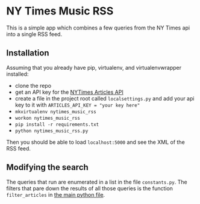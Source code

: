 # NY Times Music RSS
This is a simple app which combines a few queries from the NY Times api into a
single RSS feed.

## Installation
Assuming that you already have pip, virtualenv, and virtualenvwrapper installed:

* clone the repo
* get an API key for the [NYTimes Articles API](http://developer.nytimes.com)
* create a file in the project root called `localsettings.py` and add your api
  key to it with `ARTICLES_API_KEY = "your key here"`
* `mkvirtualenv nytimes_music_rss`
* `workon nytimes_music_rss`
* `pip install -r requirements.txt`
* `python nytimes_music_rss.py`

Then you should be able to load `localhost:5000` and see the XML of the RSS
feed.

## Modifying the search
The queries that run are enumerated in a list in the file `constants.py`. The
filters that pare down the results of all those	queries is the function
`filter_articles` in [the main python file](https://github.com/mgeraci/nytimes-music-rss/blob/master/nytimes_music_rss.py).
